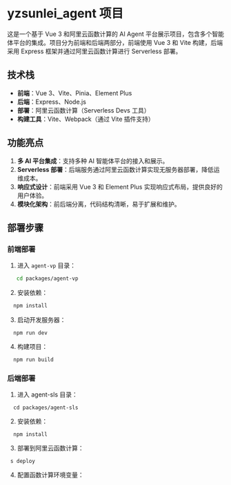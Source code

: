 # yzsunlei_agent 项目

这是一个基于 Vue 3 和阿里云函数计算的 AI Agent 平台展示项目，包含多个智能体平台的集成。项目分为前端和后端两部分，前端使用 Vue 3 和 Vite 构建，后端采用 Express 框架并通过阿里云函数计算进行 Serverless 部署。

## 技术栈

- **前端**：Vue 3、Vite、Pinia、Element Plus
- **后端**：Express、Node.js
- **部署**：阿里云函数计算（Serverless Devs 工具）
- **构建工具**：Vite、Webpack（通过 Vite 插件支持）

## 功能亮点

1. **多 AI 平台集成**：支持多种 AI 智能体平台的接入和展示。
2. **Serverless 部署**：后端服务通过阿里云函数计算实现无服务器部署，降低运维成本。
3. **响应式设计**：前端采用 Vue 3 和 Element Plus 实现响应式布局，提供良好的用户体验。
4. **模块化架构**：前后端分离，代码结构清晰，易于扩展和维护。

## 部署步骤

### 前端部署

1. 进入 `agent-vp` 目录：
```bash
   cd packages/agent-vp
```
2.  安装依赖：
```bash
  npm install
```
3. 启动开发服务器：
```
  npm run dev
```
4. 构建项目：
```
  npm run build
```

### 后端部署
1. 进入 agent-sls 目录：
```
  cd packages/agent-sls
```
2. 安装依赖：
```
  npm install
```
3. 部署到阿里云函数计算：
```
 s deploy
```
4. 配置函数计算环境变量：
